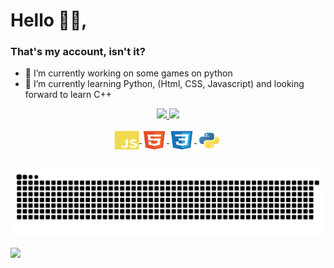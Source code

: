 # Hello 👋🏻, 

### That's my account, isn't it?
- 🔭 I’m currently working on some games on python
- 🌱 I’m currently learning Python, (Html, CSS, Javascript) and looking forward to learn C++

<div align="center">
  <a href="https://github.com/rafaballerini">
  <img height="150em" src="https://github-readme-stats.vercel.app/api?username=R34prZ&show_icons=true&theme=synthwave&include_all_commits=true&count_private=true"/>
  <img height="150em" src="https://github-readme-stats.vercel.app/api/top-langs/?username=R34prZ&layout=compact&langs_count=7&theme=synthwave"/>
</div>
  
  <div align="center"><br>
  <img align="center" alt="reaper-Js" height="30" width="40" src="https://raw.githubusercontent.com/devicons/devicon/master/icons/javascript/javascript-plain.svg">
  <img align="center" alt="reaper-HTML" height="30" width="40" src="https://raw.githubusercontent.com/devicons/devicon/master/icons/html5/html5-original.svg">
  <img align="center" alt="reaper-CSS" height="30" width="40" src="https://raw.githubusercontent.com/devicons/devicon/master/icons/css3/css3-original.svg">
  <img align="center" alt="reaper-Python" height="30" width="40" src="https://raw.githubusercontent.com/devicons/devicon/master/icons/python/python-original.svg">
</div>

##

![Snake animation](https://github.com/R34prZ/R34prZ/blob/output/github-contribution-grid-snake.svg)

![](https://komarev.com/ghpvc/?username=R34prZ&color=blueviolet)

